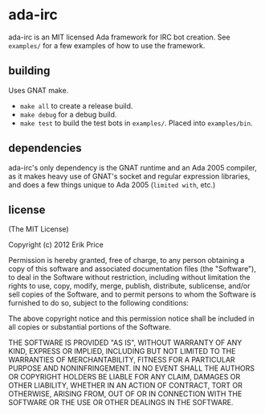 # ada-irc

ada-irc is an MIT licensed Ada framework for IRC bot creation. See `examples/`
for a few examples of how to use the framework.

## building

Uses GNAT make.

* `make all` to create a release build.
* `make debug` for a debug build.
* `make test` to build the test bots in `examples/`. Placed into `examples/bin`.

## dependencies

ada-irc's only dependency is the GNAT runtime and an Ada 2005
compiler, as it makes heavy use of GNAT's socket and regular
expression libraries, and does a few things unique to Ada 2005
(`limited with`, etc.)

## license

(The MIT License)

Copyright (c) 2012 Erik Price

Permission is hereby granted, free of charge, to any person obtaining
a copy of this software and associated documentation files (the
"Software"), to deal in the Software without restriction, including
without limitation the rights to use, copy, modify, merge, publish,
distribute, sublicense, and/or sell copies of the Software, and to
permit persons to whom the Software is furnished to do so, subject to
the following conditions:

The above copyright notice and this permission notice shall be
included in all copies or substantial portions of the Software.

THE SOFTWARE IS PROVIDED "AS IS", WITHOUT WARRANTY OF ANY KIND,
EXPRESS OR IMPLIED, INCLUDING BUT NOT LIMITED TO THE WARRANTIES OF
MERCHANTABILITY, FITNESS FOR A PARTICULAR PURPOSE AND
NONINFRINGEMENT. IN NO EVENT SHALL THE AUTHORS OR COPYRIGHT HOLDERS BE
LIABLE FOR ANY CLAIM, DAMAGES OR OTHER LIABILITY, WHETHER IN AN ACTION
OF CONTRACT, TORT OR OTHERWISE, ARISING FROM, OUT OF OR IN CONNECTION
WITH THE SOFTWARE OR THE USE OR OTHER DEALINGS IN THE SOFTWARE.

